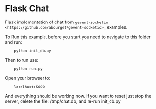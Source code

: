 Flask Chat
==========

Flask implementation of chat from `gevent-socketio <https://github.com/abourget/gevent-socketio>`_ examples.

To Run this example, before you start you need to navigate to this folder and run:

```
	python init_db.py
```

Then to run use:

```
	python run.py
```

Open your browser to:

```
	localhost:5000
```

And everything should be working now.  If you want to reset just stop the server, delete the file: /tmp/chat.db, and re-run init_db.py

